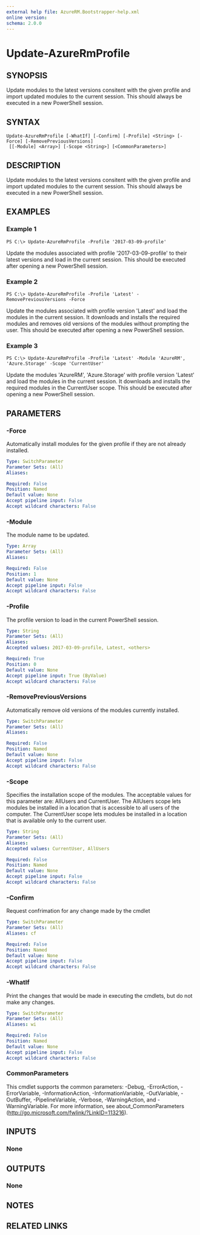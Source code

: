 ```yaml
---
external help file: AzureRM.Bootstrapper-help.xml
online version: 
schema: 2.0.0
---
```


# Update-AzureRmProfile

## SYNOPSIS
Update modules to the latest versions consitent with the given profile and import updated modules to the current session. This should always be executed in a new PowerShell session.

## SYNTAX

```
Update-AzureRmProfile [-WhatIf] [-Confirm] [-Profile] <String> [-Force] [-RemovePreviousVersions]
 [[-Module] <Array>] [-Scope <String>] [<CommonParameters>]
```

## DESCRIPTION
Update modules to the latest versions consitent with the given profile and import updated modules to the current session. This should always be executed in a new PowerShell session.

## EXAMPLES

### Example 1
```
PS C:\> Update-AzureRmProfile -Profile '2017-03-09-profile'
```

Update the modules associated with profile '2017-03-09-profile' to their latest versions and load in the current session.  This should be executed after opening a new PowerShell session.

### Example 2
```
PS C:\> Update-AzureRmProfile -Profile 'Latest' -RemovePreviousVersions -Force
```

Update the modules associated with profile version 'Latest' and load the modules in the current session. It downloads and installs the required modules and removes old versions of the modules without prompting the user. This should be executed after opening a new PowerShell session.

### Example 3
```
PS C:\> Update-AzureRmProfile -Profile 'Latest' -Module 'AzureRM', 'Azure.Storage' -Scope 'CurrentUser'
```

Update the modules 'AzureRM', 'Azure.Storage'  with profile version 'Latest' and load the modules in the current session. It downloads and installs the required modules in the CurrentUser scope. This should be executed after opening a new PowerShell session.

## PARAMETERS

### -Force
Automatically install modules for the given profile if they are not already installed.

```yaml
Type: SwitchParameter
Parameter Sets: (All)
Aliases: 

Required: False
Position: Named
Default value: None
Accept pipeline input: False
Accept wildcard characters: False
```

### -Module
The module name to be updated.

```yaml
Type: Array
Parameter Sets: (All)
Aliases: 

Required: False
Position: 1
Default value: None
Accept pipeline input: False
Accept wildcard characters: False
```

### -Profile
The profile version to load in the current PowerShell session.

```yaml
Type: String
Parameter Sets: (All)
Aliases: 
Accepted values: 2017-03-09-profile, Latest, <others>

Required: True
Position: 0
Default value: None
Accept pipeline input: True (ByValue)
Accept wildcard characters: False
```

### -RemovePreviousVersions
Automatically remove old versions of the modules currently installed.

```yaml
Type: SwitchParameter
Parameter Sets: (All)
Aliases: 

Required: False
Position: Named
Default value: None
Accept pipeline input: False
Accept wildcard characters: False
```

### -Scope
Specifies the installation scope of the modules. The acceptable values for this parameter are: AllUsers and CurrentUser.
The AllUsers scope lets modules be installed in a location that is accessible to all users of the computer.
The CurrentUser scope lets modules be installed in a location that is available only to the current user.

```yaml
Type: String
Parameter Sets: (All)
Aliases: 
Accepted values: CurrentUser, AllUsers

Required: False
Position: Named
Default value: None
Accept pipeline input: False
Accept wildcard characters: False
```

### -Confirm
Request confrimation for any change made by the cmdlet

```yaml
Type: SwitchParameter
Parameter Sets: (All)
Aliases: cf

Required: False
Position: Named
Default value: None
Accept pipeline input: False
Accept wildcard characters: False
```

### -WhatIf
Print the changes that would be made in executing the cmdlets, but do not make any changes.

```yaml
Type: SwitchParameter
Parameter Sets: (All)
Aliases: wi

Required: False
Position: Named
Default value: None
Accept pipeline input: False
Accept wildcard characters: False
```

### CommonParameters
This cmdlet supports the common parameters: -Debug, -ErrorAction, -ErrorVariable, -InformationAction, -InformationVariable, -OutVariable, -OutBuffer, -PipelineVariable, -Verbose, -WarningAction, and -WarningVariable. For more information, see about_CommonParameters (http://go.microsoft.com/fwlink/?LinkID=113216).

## INPUTS

### None

## OUTPUTS

### None

## NOTES

## RELATED LINKS

